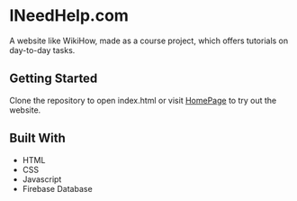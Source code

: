# INeedHelp.com
A website like WikiHow, made as a course project, which offers tutorials on day-to-day tasks.

## Getting Started
Clone the repository to open index.html or visit [HomePage](https://ineedhelp-5b43b.firebaseapp.com/) to try out the website.

## Built With
* HTML
* CSS
* Javascript
* Firebase Database
